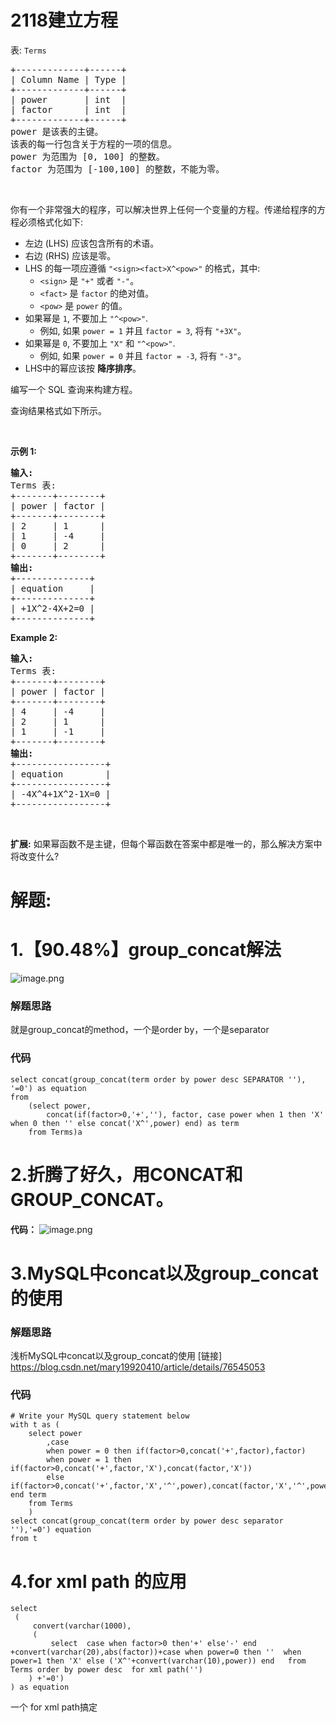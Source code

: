 # 2118建立方程
<p>表: <code>Terms</code></p>

<pre>
+-------------+------+
| Column Name | Type |
+-------------+------+
| power       | int  |
| factor      | int  |
+-------------+------+
power 是该表的主键。
该表的每一行包含关于方程的一项的信息。
power 为范围为 [0, 100] 的整数。
factor 为范围为 [-100,100] 的整数，不能为零。
</pre>

<p>&nbsp;</p>

<p>你有一个非常强大的程序，可以解决世界上任何一个变量的方程。传递给程序的方程必须格式化如下:</p>

<ul>
	<li>左边 (LHS) 应该包含所有的术语。</li>
	<li>右边 (RHS) 应该是零。</li>
	<li>LHS 的每一项应遵循 <code>"&lt;sign&gt;&lt;fact&gt;X^&lt;pow&gt;"</code>&nbsp;的格式，其中:
	<ul>
		<li><code>&lt;sign&gt;</code> 是 <code>"+"</code> 或者&nbsp;<code>"-"</code>。</li>
		<li><code>&lt;fact&gt;</code>&nbsp;是&nbsp;<code>factor</code>&nbsp;的绝对值。</li>
		<li><code>&lt;pow&gt;</code> 是 <code>power</code>&nbsp;的值。</li>
	</ul>
	</li>
	<li>如果幂是 <code>1</code>, 不要加上&nbsp;<code>"^&lt;pow&gt;"</code>.
	<ul>
		<li>例如, 如果&nbsp;<code>power = 1</code> 并且&nbsp;<code>factor = 3</code>, 将有 <code>"+3X"</code>。</li>
	</ul>
	</li>
	<li>如果幂是 <code>0</code>,&nbsp;不要加上&nbsp;<code>"X"</code> 和&nbsp;<code>"^&lt;pow&gt;"</code>.
	<ul>
		<li>例如, 如果&nbsp;<code>power = 0</code> 并且&nbsp;<code>factor = -3</code>, 将有 <code>"-3"</code>。</li>
	</ul>
	</li>
	<li>LHS中的幂应该按 <strong>降序排序</strong>。</li>
</ul>

<p data-group="1-1">编写一个 SQL 查询来构建方程。</p>

<p>查询结果格式如下所示。</p>

<p>&nbsp;</p>

<p><strong>示例 1:</strong></p>

<pre>
<strong>输入:</strong> 
Terms 表:
+-------+--------+
| power | factor |
+-------+--------+
| 2     | 1      |
| 1     | -4     |
| 0     | 2      |
+-------+--------+
<strong>输出:</strong> 
+--------------+
| equation     |
+--------------+
| +1X^2-4X+2=0 |
+--------------+
</pre>

<p><strong>Example 2:</strong></p>

<pre>
<strong>输入:</strong> 
Terms 表:
+-------+--------+
| power | factor |
+-------+--------+
| 4     | -4     |
| 2     | 1      |
| 1     | -1     |
+-------+--------+
<strong>输出:</strong> 
+-----------------+
| equation        |
+-----------------+
| -4X^4+1X^2-1X=0 |
+-----------------+
</pre>

<p>&nbsp;</p>

<p><strong>扩展:</strong> 如果幂函数不是主键，但每个幂函数在答案中都是唯一的，那么解决方案中将改变什么?</p>
































# 解题:
# 1.【90.48%】group_concat解法
![image.png](https://pic.leetcode-cn.com/1664636201-gLeHGq-image.png)
### 解题思路
就是group_concat的method，一个是order by，一个是separator
### 代码

```mysql
select concat(group_concat(term order by power desc SEPARATOR ''), '=0') as equation
from
    (select power,
        concat(if(factor>0,'+',''), factor, case power when 1 then 'X' when 0 then '' else concat('X^',power) end) as term
    from Terms)a 
```
# 2.折腾了好久，用CONCAT和GROUP_CONCAT。
**代码：**
![image.png](https://pic.leetcode-cn.com/1640524707-NBLcKx-image.png)

# 3.MySQL中concat以及group_concat的使用
### 解题思路
浅析MySQL中concat以及group_concat的使用
[链接]
https://blog.csdn.net/mary19920410/article/details/76545053

### 代码

```mysql
# Write your MySQL query statement below
with t as (
    select power
        ,case 
        when power = 0 then if(factor>0,concat('+',factor),factor)
        when power = 1 then if(factor>0,concat('+',factor,'X'),concat(factor,'X'))
        else if(factor>0,concat('+',factor,'X','^',power),concat(factor,'X','^',power)) end term
    from Terms
    )
select concat(group_concat(term order by power desc separator ''),'=0') equation 
from t 
```
# 4.for xml path 的应用
```
select 
 (
     convert(varchar(1000),
     (
         select  case when factor>0 then'+' else'-' end +convert(varchar(20),abs(factor))+case when power=0 then ''  when power=1 then 'X' else ('X^'+convert(varchar(10),power)) end   from Terms order by power desc  for xml path('')
    ) +'=0')
) as equation

```
一个 for xml path搞定
